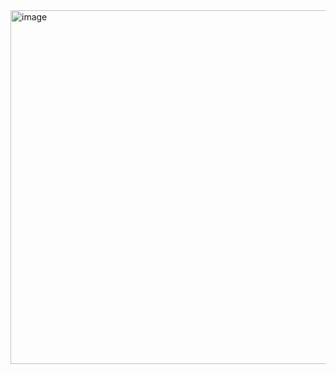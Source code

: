 <img width="566" alt="image" src="https://user-images.githubusercontent.com/37501487/207466939-50346296-e248-4fec-b2c8-18002d75cc9b.png">
